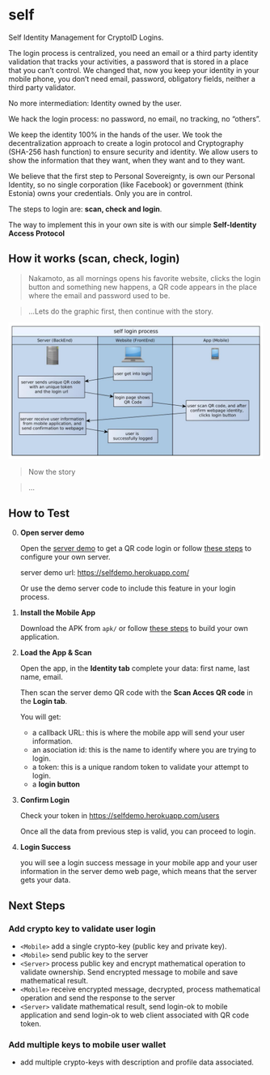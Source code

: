 # self
Self Identity Management for CryptoID Logins.

The login process is centralized, you need an email or a third party identity validation that tracks your activities, a password that is stored in a place that you can’t control.
We changed that, now you keep your identity in your mobile phone, you don’t need email, password, obligatory fields, neither a third party validator.

No more intermediation: Identity owned by the user.

We hack the login process: no password, no email, no tracking, no “others”.

We keep the identity 100% in the hands of the user. We took the decentralization approach to create a login protocol and Cryptography (SHA-256 hash function) to ensure security and identity. We allow users to show the information that they want, when they want and to they want.

We believe that the first step to Personal Sovereignty, is own our Personal Identity,  so no single corporation (like  Facebook) or government (think Estonia) owns your credentials. Only you are in control.

The steps to login are: **scan, check and login**.

The way to implement this in your own site is with our simple **Self-Identity Access Protocol**

## How it works (scan, check, login)

> Nakamoto, as all mornings opens his favorite website, clicks the login button and something new happens, a QR code appears in the place where the email and password used to be.

>...Lets do the graphic first, then continue with the story.

<p align="center">
  <img src="/docs/img/self-process-basic.jpg" width="850">
</p>


> Now the story

> ...

## How to Test

0. **Open server demo**

    Open the [server demo](https://selfdemo.herokuapp.com/) to get a QR code login or follow [these steps](server/README.md) to configure your own server.

    server demo url: https://selfdemo.herokuapp.com/

    Or use the demo server code to include this feature in your login process.

0. **Install the Mobile App**

    Download the APK from `apk/` or follow [these steps](mobileapp/README.md) to build your own application.

0. **Load the App & Scan**

    Open the app, in the **Identity tab**  complete your data: first name, last name, email.

    Then scan the server demo QR code with the **Scan Acces QR code** in the **Login tab**.

    You will get:
    * a callback URL: this is where the mobile app will send your user information.
    * an asociation id: this is the name to identify where you are trying to login.
    * a token: this is a unique random token to validate your attempt to login.
    * a **login button**

0. **Confirm Login**

    Check your token in https://selfdemo.herokuapp.com/users

    Once all the data from previous step is valid, you can proceed to login.

0. **Login Success**

    you will see a login success message in your mobile app and your user information in the server demo web page, which means that the server gets your data.

## Next Steps

### Add crypto key to validate user login
* `<Mobile>` add a single crypto-key (public key and private key).
* `<Mobile>`  send public key to the server
* `<Server>` process public key and encrypt mathematical operation to validate ownership. Send encrypted message to mobile and save mathematical result.
* `<Mobile>`  receive encrypted message, decrypted, process mathematical operation and send the response to the server
* `<Server>` validate mathematical result, send login-ok to mobile application and send login-ok to web client associated with QR code token.

### Add multiple keys to mobile user wallet
* add multiple crypto-keys with description and profile data associated.
